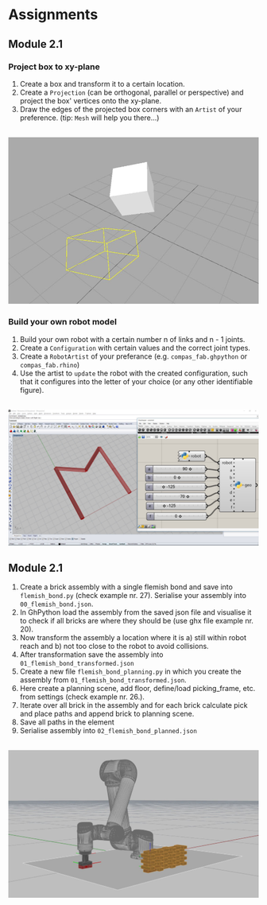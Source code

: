 # Assignments

## Module 2.1

### Project box to xy-plane

1. Create a box and transform it to a certain location.
1. Create a `Projection` (can be orthogonal, parallel or perspective) and project the box' vertices onto the xy-plane.
1. Draw the edges of the projected box corners with an `Artist` of your preference. (tip: `Mesh` will help you there...)

<div align="center"><br><img src="../images/assignment1_1.jpg" width="600" /></div>

### Build your own robot model

1. Build your own robot with a certain number n of links and n - 1 joints. 
1. Create a `Configuration` with certain values and the correct joint types.
1. Create a `RobotArtist` of your preferance (e.g. `compas_fab.ghpython` or `compas_fab.rhino`)
1. Use the artist to `update` the robot with the created configuration, such that it configures into the letter of your choice (or any other identifiable figure).

<div align="center"><br><img src="../images/assignment1_2.jpg" width="600" /></div>


## Module 2.1

1. Create a brick assembly with a single flemish bond and save into `flemish_bond.py` (check example nr. 27). Serialise your assembly into `00_flemish_bond.json`. 
1. In GhPython load the assembly from the saved json file and visualise it to check if all bricks are where they should be (use ghx file example nr. 20). 
1. Now transform the assembly a location where it is a) still within robot reach and b) not too close to the robot to avoid collisions.
1. After transformation save the assembly into `01_flemish_bond_transformed.json`
1. Create a new file `flemish_bond_planning.py` in which you create the assembly from `01_flemish_bond_transformed.json`.
1. Here create a planning scene, add floor, define/load picking_frame, etc. from settings (check example nr. 26.).
1. Iterate over all brick in the assembly and for each brick calculate pick and place paths and append brick to planning scene.
1. Save all paths in the element
1. Serialise assembly into `02_flemish_bond_planned.json`

<div align="center"><br><img src="../images/assignment2_1.jpg" width="600" /></div>
